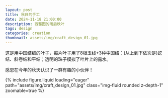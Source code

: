 ```yaml
---
layout: post
title: 秋日的手工
date: 2024-11-18 21:00:00
description: 西雅图的雨后秋叶
tags: design
categories: creation
thumbnail: assets/img/craft_design_01.jpg
---
```


这是用中国结编的叶子，每片叶子用了8根玉线+3种中国结：(从上到下依次是)蛇结、斜卷结和平结；透明的珠子模拟了叶片上的露水。

感恩在今年的秋天认识了一群有趣的小伙伴！

<div class="row mt-3">
    <div class="col-md-6 col-sm-12 mt-3 mt-md-0">
        {% include figure.liquid loading="eager" path="assets/img/craft_design_01.jpg" class="img-fluid rounded z-depth-1" zoomable=true %}
    </div>
</div>
